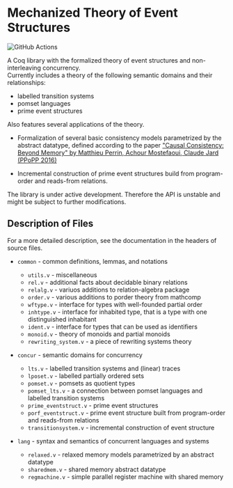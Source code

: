 # Mechanized Theory of Event Structures

![GitHub Actions][github-actions-badge]

[github-actions-badge]: https://github.com/event-structures/event-struct/workflows/CI/badge.svg

A Coq library with the formalized theory of event structures and non-interleaving concurrency.  
Currently includes a theory of the following semantic domains and their relationships:

- labelled transition systems
- pomset languages 
- prime event structures

Also features several applications of the theory. 

- Formalization of several basic consistency models 
  parametrized by the abstract datatype, defined according to the paper 
   ["Causal Consistency: Beyond Memory" by Matthieu Perrin, Achour Mostefaoui, Claude Jard (PPoPP 2016)](https://core.ac.uk/download/pdf/52993336.pdf)

- Incremental construction of prime event structures 
  build from program-order and reads-from relations.

The library is under active development.
Therefore the API is unstable and might be subject to further modifications.

## Description of Files

For a more detailed description, see the documentation in the headers of source files. 

- `common` - common definitions, lemmas, and notations  

    - `utils.v` - miscellaneous 
    - `rel.v` - additional facts about decidable binary relations
    - `relalg.v` - variuos additions to relation-algebra package
    - `order.v` - various additions to porder theory from mathcomp 
    - `wftype.v` - interface for types with well-founded partial order
    - `inhtype.v` - interface for inhabited type, that is a type with one distinguished inhabitant
    - `ident.v` - interface for types that can be used as identifiers
    - `monoid.v` - theory of monoids and partial monoids
    - `rewriting_system.v` - a piece of rewriting systems theory

- `concur` - semantic domains for concurrency

    - `lts.v` - labelled transition systems and (linear) traces
    - `lposet.v` - labelled partially ordered sets
    - `pomset.v` - pomsets as quotient types
    - `pomset_lts.v` - a connection between pomset languages and labelled transition systems
    - `prime_eventstruct.v` - prime event structures 
    - `porf_eventstruct.v` - prime event structure built from program-order and reads-from relations
    - `transitionsystem.v` - incremental construction of event structure

- `lang` - syntax and semantics of concurrent languages and systems

    - `relaxed.v` - relaxed memory models parametrized by an abstract datatype  
    - `sharedmem.v` - shared memory abstract datatype
    - `regmachine.v` - simple parallel register machine with shared memory
